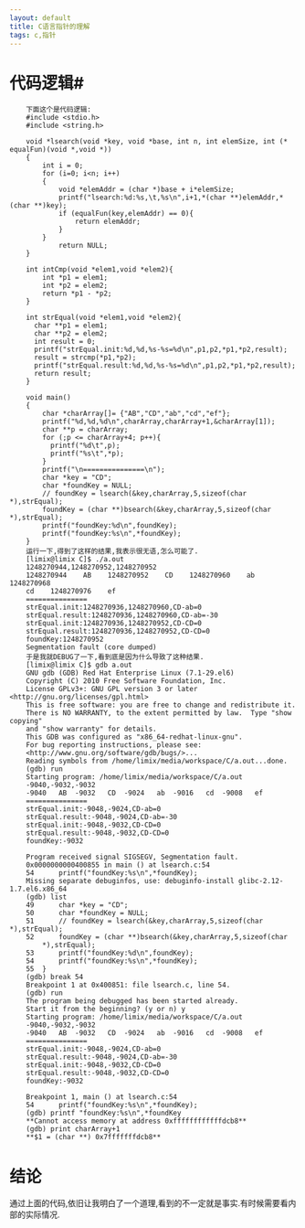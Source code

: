 ```yaml
---
layout: default
title: C语言指针的理解
tags: c,指针
---
```

# 代码逻辑#
		下面这个是代码逻辑:
		#include <stdio.h>
		#include <string.h>
		
		void *lsearch(void *key, void *base, int n, int elemSize, int (* equalFun)(void *,void *))
		{
		  	int i = 0;
			for (i=0; i<n; i++)
			{
				void *elemAddr = (char *)base + i*elemSize;
				printf("lsearch:%d:%s,\t,%s\n",i+1,*(char **)elemAddr,*(char **)key);
				if (equalFun(key,elemAddr) == 0){
					return elemAddr;
				}
			}
				return NULL;
		}
		
		int intCmp(void *elem1,void *elem2){
			int *p1 = elem1;
			int *p2 = elem2;
			return *p1 - *p2;
		}
		
		int strEqual(void *elem1,void *elem2){
		  char **p1 = elem1;
		  char **p2 = elem2;
		  int result = 0;
		  printf("strEqual.init:%d,%d,%s-%s=%d\n",p1,p2,*p1,*p2,result);
		  result = strcmp(*p1,*p2);
		  printf("strEqual.result:%d,%d,%s-%s=%d\n",p1,p2,*p1,*p2,result);
		  return result;
		}
		
		void main()
		{
			char *charArray[]= {"AB","CD","ab","cd","ef"};
			printf("%d,%d,%d\n",charArray,charArray+1,&charArray[1]);
			char **p = charArray;
			for (;p <= charArray+4; p++){
			  printf("%d\t",p);
			  printf("%s\t",*p);
			}
			printf("\n===============\n");
			char *key = "CD";
			char *foundKey = NULL;
			// foundKey = lsearch(&key,charArray,5,sizeof(char *),strEqual);
			foundKey = (char **)bsearch(&key,charArray,5,sizeof(char *),strEqual);
			printf("foundKey:%d\n",foundKey);
			printf("foundKey:%s\n",*foundKey);
		}
		运行一下,得到了这样的结果,我表示很无语,怎么可能了.
		[limix@limix C]$ ./a.out
		1248270944,1248270952,1248270952
		1248270944    AB    1248270952    CD    1248270960    ab    1248270968
		cd    1248270976    ef    
		===============
		strEqual.init:1248270936,1248270960,CD-ab=0
		strEqual.result:1248270936,1248270960,CD-ab=-30
		strEqual.init:1248270936,1248270952,CD-CD=0
		strEqual.result:1248270936,1248270952,CD-CD=0
		foundKey:1248270952
		Segmentation fault (core dumped)
		于是我就DEBUG了一下,看到底是因为什么导致了这种结果.
		[limix@limix C]$ gdb a.out 
		GNU gdb (GDB) Red Hat Enterprise Linux (7.1-29.el6)
		Copyright (C) 2010 Free Software Foundation, Inc.
		License GPLv3+: GNU GPL version 3 or later <http://gnu.org/licenses/gpl.html>
		This is free software: you are free to change and redistribute it.
		There is NO WARRANTY, to the extent permitted by law.  Type "show copying"
		and "show warranty" for details.
		This GDB was configured as "x86_64-redhat-linux-gnu".
		For bug reporting instructions, please see:
		<http://www.gnu.org/software/gdb/bugs/>...
		Reading symbols from /home/limix/media/workspace/C/a.out...done.
		(gdb) run 
		Starting program: /home/limix/media/workspace/C/a.out 
		-9040,-9032,-9032
		-9040	AB	-9032	CD	-9024	ab	-9016	cd	-9008	ef	
		===============
		strEqual.init:-9048,-9024,CD-ab=0
		strEqual.result:-9048,-9024,CD-ab=-30
		strEqual.init:-9048,-9032,CD-CD=0
		strEqual.result:-9048,-9032,CD-CD=0
		foundKey:-9032
		
		Program received signal SIGSEGV, Segmentation fault.
		0x0000000000400855 in main () at lsearch.c:54
		54		printf("foundKey:%s\n",*foundKey);
		Missing separate debuginfos, use: debuginfo-install glibc-2.12-1.7.el6.x86_64
		(gdb) list
		49		char *key = "CD";
		50		char *foundKey = NULL;
		51		// foundKey = lsearch(&key,charArray,5,sizeof(char *),strEqual);
		52		foundKey = (char **)bsearch(&key,charArray,5,sizeof(char
		  	*),strEqual);
		53		printf("foundKey:%d\n",foundKey);
		54		printf("foundKey:%s\n",*foundKey);
		55	}
		(gdb) break 54
		Breakpoint 1 at 0x400851: file lsearch.c, line 54.
		(gdb) run
		The program being debugged has been started already.
		Start it from the beginning? (y or n) y
		Starting program: /home/limix/media/workspace/C/a.out 
		-9040,-9032,-9032
		-9040	AB	-9032	CD	-9024	ab	-9016	cd	-9008	ef	
		===============
		strEqual.init:-9048,-9024,CD-ab=0
		strEqual.result:-9048,-9024,CD-ab=-30
		strEqual.init:-9048,-9032,CD-CD=0
		strEqual.result:-9048,-9032,CD-CD=0
		foundKey:-9032
		
		Breakpoint 1, main () at lsearch.c:54
		54		printf("foundKey:%s\n",*foundKey);
		(gdb) printf "foundKey:%s\n",*foundKey
		**Cannot access memory at address 0xffffffffffffdcb8**
		(gdb) print charArray+1
		**$1 = (char **) 0x7fffffffdcb8**

# 结论 #
通过上面的代码,依旧让我明白了一个道理,看到的不一定就是事实.有时候需要看内部的实际情况.
